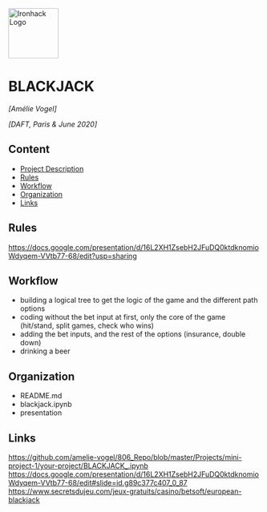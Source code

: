 <img src="https://bit.ly/2VnXWr2" alt="Ironhack Logo" width="100"/>

# BLACKJACK
*[Amélie Vogel]*

*[DAFT, Paris & June 2020]*

## Content
- [Project Description](#project-description)
- [Rules](#rules)
- [Workflow](#workflow)
- [Organization](#organization)
- [Links](#links)

## Rules
https://docs.google.com/presentation/d/16L2XH1ZsebH2JFuDQ0ktdknomioWdyqem-VVtb77-68/edit?usp=sharing

## Workflow
- building a logical tree to get the logic of the game and the different path options  
- coding without the bet input at first, only the core of the game (hit/stand, split games, check who wins)
- adding the bet inputs, and the rest of the options (insurance, double down)
- drinking a beer

## Organization
- README.md
- blackjack.ipynb
- presentation

## Links
https://github.com/amelie-vogel/806_Repo/blob/master/Projects/mini-project-1/your-project/BLACKJACK_.ipynb
https://docs.google.com/presentation/d/16L2XH1ZsebH2JFuDQ0ktdknomioWdyqem-VVtb77-68/edit#slide=id.g89c377c407_0_87
https://www.secretsdujeu.com/jeux-gratuits/casino/betsoft/european-blackjack
